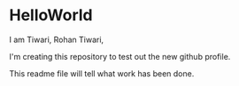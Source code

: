 # HelloWorld

I am Tiwari, Rohan Tiwari,

I'm creating this repository to test out the new github profile.

This readme file will tell what work has been done.
